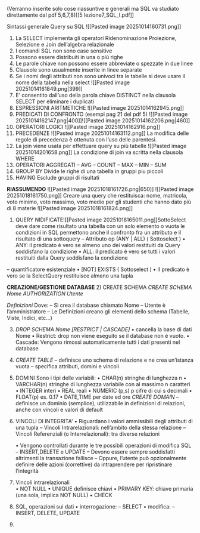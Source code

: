 (Verranno inserite solo cose riassuntive e generali ma SQL va studiato direttamente dal pdf 5,6,7,8)[[5 lezione7_SQL_I.pdf]]

Sintassi generale Query su SQL 
![[Pasted image 20251014160731.png]]


1) La SELECT implementa gli operatori Ridenominazione Proiezione, Selezione e Join dell’algebra relazionale
2) I comandi SQL non sono case sensitive
3) Possono essere distribuiti in una o più righe
4) Le parole chiave non possono essere abbreviate o spezzate in due linee
5) Clausole sono usualmente inserite in linee separate
6) Se i nomi degli attributi non sono univoci tra le tabelle si deve usare il nome della tabella nella select
   ![[Pasted image 20251014161849.png|399]]
7) E’ consentito dall’uso della parola chiave DISTINCT nella clausola SELECT per eliminare i duplicati
8) ESPRESSIONI ARITMETICHE
   ![[Pasted image 20251014162945.png]]
9) PREDICATI DI CONFRONTO (esempi pag 21 del pdf 5)
   ![[Pasted image 20251014162147.png|400]]![[Pasted image 20251014162206.png|460]]
10) OPERATORI LOGICI
   ![[Pasted image 20251014162916.png]]
11) PRECEDENZE
    ![[Pasted image 20251014163112.png]]
    La modifica delle regole di precedenza è ottenuta con l’uso delle parentesi.
12) La join viene usata per effettuare query su più tabelle
    ![[Pasted image 20251014201658.png]]
    La condizione di join va scritta nella clausola WHERE
13) OPERATORI AGGREGATI
    – AVG – COUNT – MAX – MIN – SUM
14) GROUP BY
    Divide le righe di una tabella in gruppi piu piccoli
15) HAVING
    Esclude gruppi di risultati

**RIASSUMENDO**
![[Pasted image 20251018161726.png|650]]
![[Pasted image 20251018161750.png]]
Creare una query che restituisca:
nome, matricola, voto minimo, voto massimo, voto medio per gli studenti che hanno dato più di 8 materie
![[Pasted image 20251018161824.png]]
 
 
 1) QUERY NIDIFICATE![[Pasted image 20251018165011.png]]SottoSelect deve dare come risultato una tabella con un solo elemento o vuota
le condizioni in SQL permettono anche il confronto fra un attributo e il risultato di una sottoquery 
– Attributo op (ANY | ALL) ( Sottoselect ) 
• ANY: il predicato è vero se almeno uno dei valori restituiti da Query soddisfano la condizione 
• ALL: il predicato è vero se tutti i valori restituiti dalla Query soddisfano la condizione 

– quantificatore esistenziale 
• [NOT] EXISTS ( Sottoselect ) 
• Il predicato è vero se la SelectQuery restituisce almeno una tupla


**CREAZIONE/GESTIONE DATABASE**
2) CREATE SCHEMA 
   *CREATE SCHEMA Nome AUTHORIZATION Utente* 
   
   *Definizioni*
 Dove:
  – Si crea il database chiamato Nome 
  – Utente è l’amministratore 
 – Le Definizioni creano gli elementi dello schema (Tabelle, Viste, Indici, etc…)

3) *DROP SCHEMA Nome [RESTRICT | CASCADE]*
   • cancella la base di dati Nome 
   • Restrict: drop non viene eseguito se il database non è vuoto. 
   • Cascade: Vengono rimossi automaticamente tutti i dati presenti nel database

4) *CREATE TABLE*
   – definisce uno schema di relazione e ne crea un’istanza vuota 
   – specifica attributi, domini e vincoli
5) DOMINI
   Sono i tipi delle variabili:
   • CHAR(n) stringhe di lunghezza n 
   • VARCHAR(n) stringhe di lunghezza variabile con al massimo n caratteri 
   • INTEGER interi 
   • REAL reali 
   • NUMERIC (p,s) p cifre di cui s decimali 
   • FLOAT(p) es. 0.17 
   • DATE,TIME per date ed ore
   *CREATE DOMAIN*
   – definisce un dominio (semplice), utilizzabile in definizioni di relazioni, anche con vincoli e valori di default 

6) VINCOLI DI INTEGRITA'
   • Riguardano i valori ammissibili degli attributi di una tupla 
   – Vincoli Intrarelazionali: nell’ambito della stessa relazione 
   – Vincoli Referenziali (o Interrelazionali): tra diverse relazioni 
   
   • Vengono controllati durante le tre possibili operazioni di modifica SQL 
   – INSERT,DELETE e UPDATE 
   – Devono essere sempre soddisfatti altrimenti la transazione fallisce 
   – Oppure, l’utente può opzionalmente definire delle azioni (correttive) da intraprendere per ripristinare l’integrità
   
7) Vincoli intrarelazionali    
   • NOT NULL 
   • UNIQUE definisce chiavi 
   • PRIMARY KEY: chiave primaria (una sola, implica NOT NULL) 
   • CHECK

8) SQL, operazioni sui dati
   • interrogazione: – SELECT 
   • modifica: – INSERT, DELETE, UPDATE
9) 



